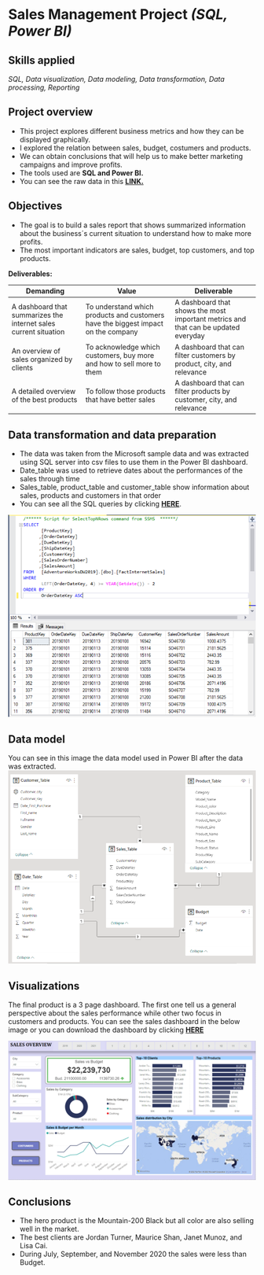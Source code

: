 # Sales Management Project *(SQL, Power BI)*
## Skills applied
*SQL, Data visualization, Data modeling, Data transformation, Data processing, Reporting*
## Project overview
- This project explores different business metrics and how they can be displayed graphically.
- I explored the relation between sales, budget, costumers and products.
- We can obtain conclusions that will help us to make better marketing campaigns and improve profits.
- The tools used are **SQL and Power BI.**
- You can see the raw data in this **[LINK.](https://github.com/subhojitdas859/Sales_Management/tree/main/Tables)**

## Objectives
- The goal is to build a sales report that shows summarized information about the business´s current situation to understand how to make more profits. 
- The most important indicators are sales, budget, top customers, and top products.

**Deliverables:**

| Demanding | Value | Deliverable |
| ----------- | ----------- | ----------|
| A dashboard that summarizes the internet sales current situation | To understand which products and customers have the biggest impact on the company | A dashboard that shows the most important metrics and that can be updated everyday |
| An overview of sales organized by clients | To acknowledge which customers, buy more and how to sell more to them | A dashboard that can filter customers by product, city, and relevance  |
| A detailed overview of the best products | To follow those products that have better sales | A dashboard that can filter products by customer, city, and relevance |

## Data transformation and data preparation
- The data was taken from the Microsoft sample data and was extracted using SQL server into csv files to use them in the Power BI dashboard.
- Date_table was used to retrieve dates about the performances of the sales through time
- Sales_table, product_table and customer_table show information about sales, products and customers in that order
- You can see all the SQL queries by clicking **[HERE](https://github.com/subhojitdas859/Sales_Management/tree/main/Query)**.

![query](img/3query.png)
## Data model
You can see in this image the data model used in Power BI after the data was extracted.
![Data model](img/2datamodel.png)
## Visualizations 
The final product is a 3 page dashboard. The first one tell us a general perspective about the sales performance while other two focus in customers and products.
You can see the sales dashboard in the below image or you can download the dashboard by clicking **[HERE](https://github.com/subhojitdas859/Sales_Management/blob/main/Tables/Sales_DB.pbix)**

[![Sales Overview](img/1dbSales.png)](https://github.com/subhojitdas859/Sales_Management/tree/main/img)
## Conclusions
- The hero product is the Mountain-200 Black but all color are also selling well in the market.
- The best clients are Jordan Turner, Maurice Shan, Janet Munoz, and Lisa Cai.
- During July, September, and November 2020 the sales were less than Budget.
